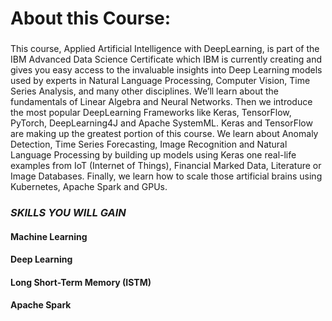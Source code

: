 # About this Course:
###
This course, Applied Artificial Intelligence with DeepLearning, is part of the IBM Advanced Data Science Certificate which IBM is currently creating and gives you easy access to the invaluable insights into Deep Learning models used by experts in Natural Language Processing, Computer Vision, Time Series Analysis, and many other disciplines. We’ll learn about the fundamentals of Linear Algebra and Neural Networks. Then we introduce the most popular DeepLearning Frameworks like Keras, TensorFlow, PyTorch, DeepLearning4J and Apache SystemML. Keras and TensorFlow are making up the greatest portion of this course. We learn about Anomaly Detection, Time Series Forecasting, Image Recognition and Natural Language Processing by building up models using Keras one real-life examples from IoT (Internet of Things), Financial Marked Data, Literature or Image Databases. Finally, we learn how to scale those artificial brains using Kubernetes, Apache Spark and GPUs.
###
### *SKILLS YOU WILL GAIN*
#### Machine Learning
#### Deep Learning
#### Long Short-Term Memory (ISTM)
#### Apache Spark
